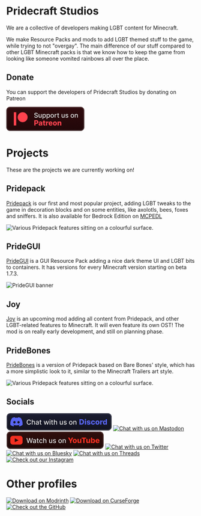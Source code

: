 # Pridecraft Studios
We are a collective of developers making LGBT content for Minecraft.

We make Resource Packs and mods to add LGBT themed stuff to the game, while trying to not "overgay". The main difference of our stuff compared to other LGBT Minecraft packs is that we know how to keep the game from looking like someone vomited rainbows all over the place.

## Donate
You can support the developers of Pridecraft Studios by donating on Patreon

[![patreon](https://github.com/intergrav/devins-badges/blob/v3/assets/cozy/donate/patreon-plural_64h.png?raw=true)](https://donate.pridecraft.gay)

# Projects
These are the projects we are currently working on!

## Pridepack
[Pridepack](https://modrinth.com/prioject/Pridepack) is our first and most popular project, adding LGBT tweaks to the game in decoration blocks and on some entities, like axolotls, bees, foxes and sniffers. It is also available for Bedrock Edition on [MCPEDL](https://mcpedl.com/pridepack)

![Various Pridepack features sitting on a colourful surface.](https://cdn.modrinth.com/data/yPbBrzEX/images/bd6216e3669d2290f943be8ded4ad478a6ec2ce6.png)

## PrideGUI
[PrideGUI](https://modrinth.com/project/pridegui) is a GUI Resource Pack adding a nice dark theme UI and LGBT bits to containers. It has versions for every Minecraft version starting on beta 1.7.3.

![PrideGUI banner](https://cdn.modrinth.com/data/6mcKx2Pb/images/05250c177741152dca8e964ea47a3806d23d4432.png)

## Joy
[Joy](https://git.pridecraft.gay/joy) is an upcoming mod adding all content from Pridepack, and other LGBT-related features to Minecraft. It will even feature its own OST! The mod is on really early development, and still on planning phase.

## PrideBones
[PrideBones](https://modrinth.com/project/pridebones) is a version of Pridepack based on Bare Bones' style, which has a more simplistic look to it, similar to the Minecraft Trailers art style.

![Various Pridepack features sitting on a colourful surface.](https://cdn.modrinth.com/data/Lv1So7Y9/images/ade37a63607f2452acf4bef000c953a9691d225b.png)

## Socials
[![Join our Discord](https://raw.githubusercontent.com/intergrav/devins-badges/v3/assets/compact/social/discord-plural_46h.png)](https://discord.pridecraft.gay)
[![Chat with us on Mastodon](https://raw.githubusercontent.com/intergrav/devins-badges/v3/assets/compact/social/mastodon-plural_46h.png)](https://tech.lgbt/@pridecraft)
[![Watch us on Youtube](https://raw.githubusercontent.com/intergrav/devins-badges/v3/assets/compact/social/youtube-plural_46h.png)](https://youtube.com/@pridecraftstudios)
[![Chat with us on Twitter](https://raw.githubusercontent.com/intergrav/devins-badges/v3/assets/compact/social/twitter-plural_46h.png)](https://x.com/pridecraftreal)
[![Chat with us on Bluesky](https://badger-api-staging.worldwidepixel.ca/compact?gradientStart=00A5E4&gradientEnd=0076B1&lineOne=Chat%20with%20us%20on&lineTwo=Bluesky&colourOne=FFFFFF&colourTwo=FFFFFF&iconUrl=https://raw.githubusercontent.com/OzzyCzech/bluesky-icon/main/dist/bluesky-icon.white.png)](https://bsky.app/profile/pridecraft.gay)
[![Chat with us on Threads](https://badger-api-staging.worldwidepixel.ca/compact?gradientStart=1B1B1B&gradientEnd=000000&lineOne=Chat%20with%20us%20on&lineTwo=Threads&colourOne=FFFFFF&colourTwo=FFFFFF&iconUrl=https://engineering.fb.com/wp-content/uploads/2024/01/threads-app-icon.png)](https://threads.net/@pridecraftstudios) [![Check out our Instagram](https://badger-api-staging.worldwidepixel.ca/compact?gradientStart=BA5353&gradientEnd=61003D&lineOne=Check%20out%20our&lineTwo=Instagram&colourOne=FFFFFF&colourTwo=FFF&iconUrl=https://uxwing.com/wp-content/themes/uxwing/download/brands-and-social-media/instagram-white-icon.png)](https://instagram.com/pridecraftstudios)
# Other profiles
[![Download on Modrinth](https://raw.githubusercontent.com/intergrav/devins-badges/v3/assets/compact-minimal/available/modrinth_46h.png)](https://modrinth.com/organization/pridecraft) [![Download on CurseForge](https://raw.githubusercontent.com/intergrav/devins-badges/v3/assets/compact-minimal/available/curseforge_46h.png)](https://www.curseforge.com/members/pridecraft_studios/) [![Check out the GitHub](https://raw.githubusercontent.com/intergrav/devins-badges/v3/assets/compact-minimal/available/github_46h.png)](https://git.pridecraft.gay/)
